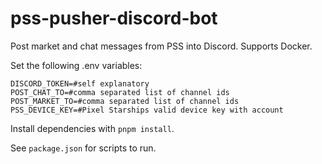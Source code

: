 # pss-pusher-discord-bot
Post market and chat messages from PSS into Discord. Supports Docker.

Set the following .env variables:
```
DISCORD_TOKEN=#self explanatory
POST_CHAT_TO=#comma separated list of channel ids
POST_MARKET_TO=#comma separated list of channel ids
PSS_DEVICE_KEY=#Pixel Starships valid device key with account
```

Install dependencies with `pnpm install`.

See `package.json` for scripts to run.

